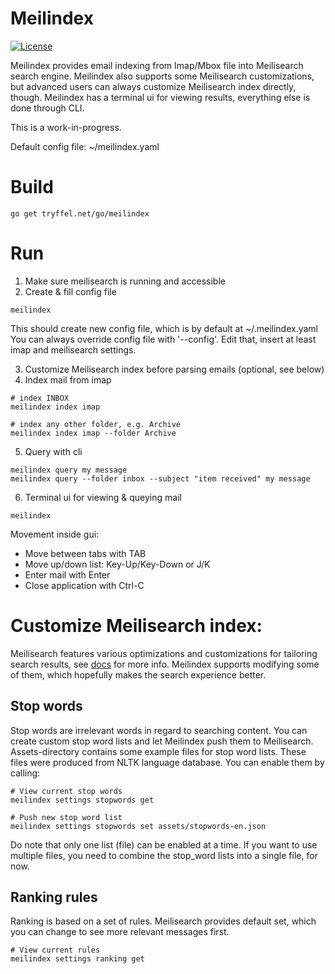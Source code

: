 # Meilindex

[![License](https://img.shields.io/github/license/tryffel/mailindex.svg)](LICENSE)

Meilindex provides email indexing from Imap/Mbox file into Meilisearch search engine. 
Meilindex also supports some Meilisearch customizations,   
but advanced users can always customize Meilisearch index directly, though.
Meilindex has a terminal ui for viewing results, everything else is done through CLI.

This is a work-in-progress.

Default config file: ~/meilindex.yaml

# Build
```
go get tryffel.net/go/meilindex
```

# Run
1. Make sure meilisearch is running and accessible
2. Create & fill config file
```
meilindex
```
This should create new config file, which is by default at ~/.meilindex.yaml
You can always override config file with '--config'.
Edit that, insert at least imap and meilisearch settings.

3. Customize Meilisearch index before parsing emails (optional, see below)
4. Index mail from imap
```
# index INBOX
meilindex index imap 

# index any other folder, e.g. Archive
meilindex index imap --folder Archive
```

5. Query with cli
```
meilindex query my message
meilindex query --folder inbox --subject "item received" my message

```

6. Terminal ui for viewing & queying mail
```
meilindex
```

Movement inside gui:
* Move between tabs with TAB
* Move up/down list: Key-Up/Key-Down or J/K
* Enter mail with Enter
* Close application with Ctrl-C


# Customize Meilisearch index:
Meilisearch features various optimizations and customizations for tailoring search results, 
see [docs](https://docs.meilisearch.com/references/settings.html) for more info. Meilindex supports 
modifying some of them, which hopefully makes the search experience better.

## Stop words
Stop words are irrelevant words in regard to searching content. 
You can create custom stop word lists and let Meilindex 
push them to Meilisearch. Assets-directory contains some example files for stop word lists. These files were 
produced from NLTK language database. You can enable them by calling:
```
# View current stop words
meilindex settings stopwords get

# Push new stop word list
meilindex settings stopwords set assets/stopwords-en.json
```
Do note that only one list (file) can be enabled at a time. If you want to use multiple files, 
you need to combine the stop_word lists into a single file, for now.

## Ranking rules
Ranking is based on a set of rules. Meilisearch provides default set, which you can change to see more relevant
messages first. 

```
# View current rules
meilindex settings ranking get

```

